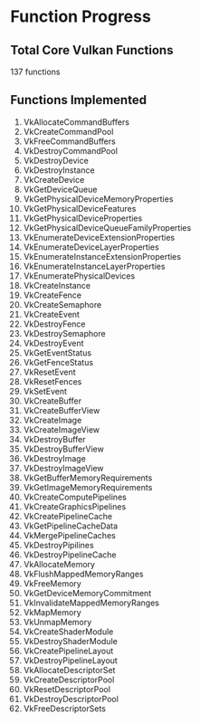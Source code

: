 Function Progress
=======

Total Core Vulkan Functions
-----------
137 functions

Functions Implemented
-----------
1. VkAllocateCommandBuffers
2. VkCreateCommandPool
3. VkFreeCommandBuffers
4. VkDestroyCommandPool
5. VkDestroyDevice
6. VkDestroyInstance
7. VkCreateDevice
8. VkGetDeviceQueue
9. VkGetPhysicalDeviceMemoryProperties
10. VkGetPhysicalDeviceFeatures
11. VkGetPhysicalDeviceProperties
12. VkGetPhysicalDeviceQueueFamilyProperties
13. VkEnumerateDeviceExtensionProperties
14. VkEnumerateDeviceLayerProperties
15. VkEnumerateInstanceExtensionProperties
16. VkEnumerateInstanceLayerProperties
17. VkEnumeratePhysicalDevices
18. VkCreateInstance
19. VkCreateFence
20. VkCreateSemaphore
21. VkCreateEvent
22. VkDestroyFence
23. VkDestroySemaphore
24. VkDestroyEvent
25. VkGetEventStatus
26. VkGetFenceStatus
27. VkResetEvent
28. VkResetFences
29. VkSetEvent
30. VkCreateBuffer
31. VkCreateBufferView
32. VkCreateImage
33. VkCreateImageView
34. VkDestroyBuffer
35. VkDestroyBufferView
36. VkDestroyImage
37. VkDestroyImageView
38. VkGetBufferMemoryRequirements
39. VkGetImageMemoryRequirements
40. VkCreateComputePipelines
41. VkCreateGraphicsPipelines
42. VkCreatePipelineCache
43. VkGetPipelineCacheData
44. VkMergePipelineCaches
45. VkDestroyPipilines
46. VkDestroyPipelineCache
47. VkAllocateMemory
48. VkFlushMappedMemoryRanges
49. VkFreeMemory
50. VkGetDeviceMemoryCommitment
51. VkInvalidateMappedMemoryRanges
52. VkMapMemory
53. VkUnmapMemory
54. VkCreateShaderModule
55. VkDestroyShaderModule
56. VkCreatePipelineLayout
57. VkDestroyPipelineLayout
58. VkAllocateDescriptorSet
59. VkCreateDescriptorPool
60. VkResetDescriptorPool
61. VkDestroyDescriptorPool
62. VkFreeDescriptorSets